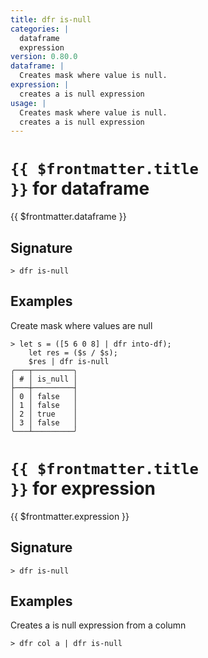 ```yaml
---
title: dfr is-null
categories: |
  dataframe
  expression
version: 0.80.0
dataframe: |
  Creates mask where value is null.
expression: |
  creates a is null expression
usage: |
  Creates mask where value is null.
  creates a is null expression
---
```


# <code>{{ $frontmatter.title }}</code> for dataframe

<div class='command-title'>{{ $frontmatter.dataframe }}</div>

## Signature

```> dfr is-null ```

## Examples

Create mask where values are null
```shell
> let s = ([5 6 0 8] | dfr into-df);
    let res = ($s / $s);
    $res | dfr is-null
╭───┬─────────╮
│ # │ is_null │
├───┼─────────┤
│ 0 │ false   │
│ 1 │ false   │
│ 2 │ true    │
│ 3 │ false   │
╰───┴─────────╯

```

# <code>{{ $frontmatter.title }}</code> for expression

<div class='command-title'>{{ $frontmatter.expression }}</div>

## Signature

```> dfr is-null ```

## Examples

Creates a is null expression from a column
```shell
> dfr col a | dfr is-null

```

